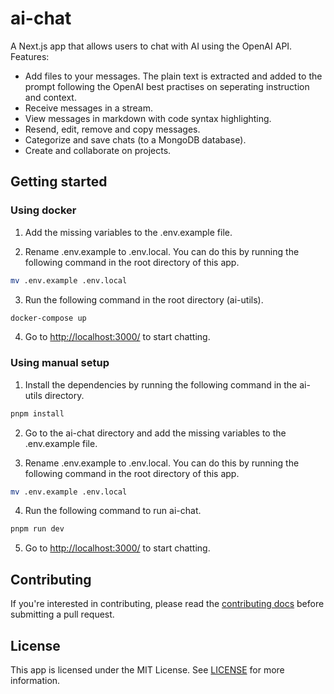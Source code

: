 # ai-chat

A Next.js app that allows users to chat with AI using the OpenAI API. Features:

- Add files to your messages. The plain text is extracted and added to the prompt following the OpenAI best practises on seperating instruction and context.
- Receive messages in a stream.
- View messages in markdown with code syntax highlighting.
- Resend, edit, remove and copy messages.
- Categorize and save chats (to a MongoDB database).
- Create and collaborate on projects.

## Getting started

### Using docker

1. Add the missing variables to the .env.example file.

2. Rename .env.example to .env.local. You can do this by running the following command in the root directory of this app.

```sh
mv .env.example .env.local
```

3. Run the following command in the root directory (ai-utils).

```sh
docker-compose up
```

4. Go to [http://localhost:3000/](http://localhost:3000/) to start chatting.

### Using manual setup

1. Install the dependencies by running the following command in the ai-utils directory.

```sh
pnpm install
```

2. Go to the ai-chat directory and add the missing variables to the .env.example file.

3. Rename .env.example to .env.local. You can do this by running the following command in the root directory of this app.

```sh
mv .env.example .env.local
```

4. Run the following command to run ai-chat.

```sh
pnpm run dev
```

5. Go to [http://localhost:3000/](http://localhost:3000/) to start chatting.

## Contributing

If you're interested in contributing, please read the [contributing docs](../../CONTRIBUTING.md) before submitting a pull request.

## License

This app is licensed under the MIT License. See [LICENSE](../../LICENSE.md) for more information.
